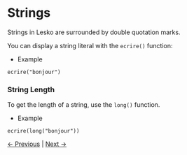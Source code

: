 # Strings

Strings in Lesko are surrounded by double quotation marks.

You can display a string literal with the `ecrire()` function:

* Example

```
ecrire("bonjour")
```

### String Length

To get the length of a string, use the `long()` function.

* Example

```
ecrire(long("bonjour"))
```
[<- Previous](https://github.com/Mohamed-Akram-Hl/Lesko/blob/master/docs/2.%20Getting%20Started/Getting%20Started.md) |
[Next ->](https://github.com/Mohamed-Akram-Hl/Lesko/blob/master/docs/4.%20Variables/Variables.md)
